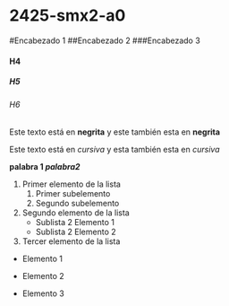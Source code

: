 # 2425-smx2-a0

#Encabezado 1
##Encabezado 2
###Encabezado 3
#### H4
##### H5
###### H6

Este texto está en **negrita** y este también esta en __negrita__

Este texto está en *cursiva* y esta también esta en _cursiva_

**palabra 1	_palabra2_**

1. Primer elemento de la lista
	1. Primer subelemento
	2. Segundo subelemento
2. Segundo elemento de la lista
	* Sublista 2 Elemento 1
	 * Sublista 2 Elemento 2
3. Tercer elemento de la lista

* Elemento 1
- Elemento 2
+ Elemento 3
